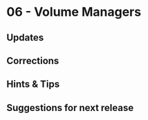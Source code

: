 # 06 - Volume Managers

## Updates

## Corrections

## Hints & Tips

## Suggestions for next release
